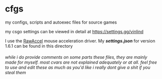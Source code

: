 # cfgs
my configs, scripts and autoexec files for source games

my csgo settings can be viewed in detail at https://settings.gg/vinlind

I use the [RawAccel](https://github.com/a1xd/rawaccel) mouse acceleration driver. My ***settings.json*** for version 1.6.1 can be found in this directory

###### while i do provide comments on some parts these files, they are mainly made for myself. most cvars are not explained adequately or at all. feel free to use and edit these as much as you'd like i really dont give a shit if you steal them
